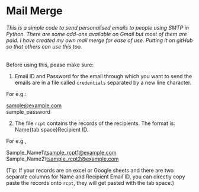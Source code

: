 # Mail Merge

###### This is a simple code to send personalised emails to people using SMTP in Python. There are some add-ons available on Gmail but most of them are paid. I have created my own mail merge for ease of use. Putting it on gitHub so that others can use this too. 

Before using this, pease make sure: 
1. Email ID and Password for the email through which you want to send the emails are in a file called `credentials` separated by a new line character. 

For e.g.: 

sample@example.com\
sample_password

2. The file `rcpt` contains the records of the recipients. The format is: Name{tab space}Recipient ID.

For e.g.,

Sample_Name1\tsample_rcpt1@example.com\
Sample_Name2\tsample_rcpt2@example.com

(Tip: If your records are on excel or Google sheets and there are two separate columns for Name and Recipient Email ID, you can directly copy paste the records onto `rcpt`, they will get pasted with the tab space.)
